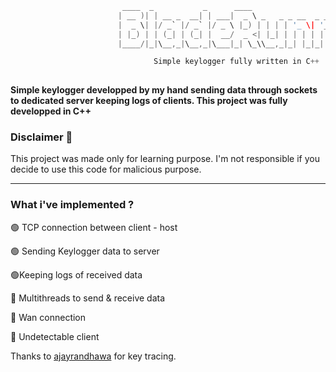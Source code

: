```C
                         ____  _           _      ____                              
                        | __ )| | __ _  __| | ___|  _ \ _   _ _ __  _ __   ___ _ __ 
                        |  _ \| |/ _` |/ _` |/ _ \ |_) | | | | '_ \| '_ \ / _ \ '__|
                        | |_) | | (_| | (_| |  __/  _ <| |_| | | | | | | |  __/ |   
                        |____/|_|\__,_|\__,_|\___|_| \_\\__,_|_| |_|_| |_|\___|_|                          

                                Simple keylogger fully written in C++
                                                         
``` 
**Simple keylogger developped by my hand sending data through sockets to dedicated server keeping logs of clients. This project was fully developped in C++**

### Disclaimer 🚨
This project was made only for learning purpose. I'm not responsible if you decide to use this code for malicious purpose.

---

### What i've implemented ?

🟢 TCP connection between client - host

🟢 Sending Keylogger data to server

🟢Keeping logs of received data

🔴 Multithreads to send & receive data

🔴 Wan connection

🔴 Undetectable client

Thanks to <a href="https://github.com/ajayrandhawa">ajayrandhawa</a> for key tracing.